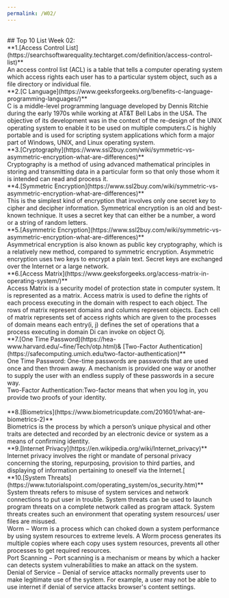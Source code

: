 ```yaml
---
permalink: /W02/
---
```

<br>
## Top 10 List Week 02:<br>
**1.[Access Control List](https://searchsoftwarequality.techtarget.com/definition/access-control-list)**<br>
An access control list (ACL) is a table that tells a computer operating system which access rights each user has to a particular system object, such as a file directory or individual file. <br>
**2.[C Language](https://www.geeksforgeeks.org/benefits-c-language-programming-languages/)**<br>
C is a middle-level programming language developed by Dennis Ritchie during the early 1970s while working at AT&T Bell Labs in the USA. The objective of its development was in the context of the re-design of the UNIX operating system to enable it to be used on multiple computers.C is highly portable and is used for scripting system applications which form a major part of Windows, UNIX, and Linux operating system. <br>
**3.[Cryptography](https://www.ssl2buy.com/wiki/symmetric-vs-asymmetric-encryption-what-are-differences)**<br>
Cryptography is a method of using advanced mathematical principles in storing and transmitting data in a particular form so that only those whom it is intended can read and process it.<br>
**4.[Symmetric Encryption](https://www.ssl2buy.com/wiki/symmetric-vs-asymmetric-encryption-what-are-differences)**<br>
This is the simplest kind of encryption that involves only one secret key to cipher and decipher information. Symmetrical encryption is an old and best-known technique. It uses a secret key that can either be a number, a word or a string of random letters.<br>
**5.[Asymmetric Encryption](https://www.ssl2buy.com/wiki/symmetric-vs-asymmetric-encryption-what-are-differences)**<br>
Asymmetrical encryption is also known as public key cryptography, which is a relatively new method, compared to symmetric encryption. Asymmetric encryption uses two keys to encrypt a plain text. Secret keys are exchanged over the Internet or a large network.<br>
**6.[Access Matrix](https://www.geeksforgeeks.org/access-matrix-in-operating-system/)**<br>
Access Matrix is a security model of protection state in computer system. It is represented as a matrix. Access matrix is used to define the rights of each process executing in the domain with respect to each object. The rows of matrix represent domains and columns represent objects. Each cell of matrix represents set of access rights which are given to the processes of domain means each entry(i, j) defines the set of operations that a process executing in domain Di can invoke on object Oj.<br>
**7.[One Time Password](https://hea-www.harvard.edu/~fine/Tech/otp.html)& [Two-Factor Authentication](https://safecomputing.umich.edu/two-factor-authentication)**<br>
 One Time Password: One-time passwords are passwords that are used once and then thrown away. A mechanism is provided one way or another to supply the user with an endless supply of these passwords in a secure way.<br>
Two-Factor Authentication:Two-factor means that when you log in, you provide two proofs of your identity.<br>
<br>
**8.[Biometrics](https://www.biometricupdate.com/201601/what-are-biometrics-2)**<br>
Biometrics is the process by which a person’s unique physical and other traits are detected and recorded by an electronic device or system as a means of confirming identity.<br>
**9.[Internet Privacy](https://en.wikipedia.org/wiki/Internet_privacy)**<br>
Internet privacy involves the right or mandate of personal privacy concerning the storing, repurposing, provision to third parties, and displaying of information pertaining to oneself via the Internet.[<br>
**10.[System Threats](https://www.tutorialspoint.com/operating_system/os_security.htm)**<br>
System threats refers to misuse of system services and network connections to put user in trouble. System threats can be used to launch program threats on a complete network called as program attack. System threats creates such an environment that operating system resources/ user files are misused.
<br>
Worm − Worm is a process which can choked down a system performance by using system resources to extreme levels. A Worm process generates its multiple copies where each copy uses system resources, prevents all other processes to get required resources. <br>
Port Scanning − Port scanning is a mechanism or means by which a hacker can detects system vulnerabilities to make an attack on the system.<br>
Denial of Service − Denial of service attacks normally prevents user to make legitimate use of the system. For example, a user may not be able to use internet if denial of service attacks browser's content settings.<br>
